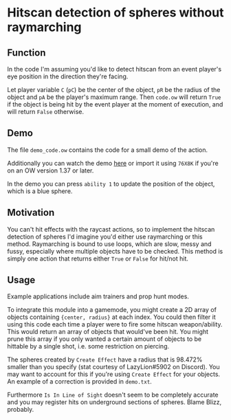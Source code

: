 # Hitscan detection of spheres without raymarching
## Function
In the code I'm assuming you'd like to detect hitscan from an event player's eye position in the direction they're facing.

Let player variable `C` (`pC`) be the center of the object, `pR` be the radius of the object and `pA` be the player's maximum range. Then `code.ow` will return `True` if the object is being hit by the event player at the moment of execution, and will return `False` otherwise.



## Demo
The file `demo_code.ow` contains the code for a small demo of the action.

Additionally you can watch the demo [here](https://giant.gfycat.com/DirectDizzyFrog.webm) or import it using `76X8K` if you're on an OW version 1.37 or later.

In the demo you can press `ability 1` to update the position of the object, which is a blue sphere.



## Motivation
You can't hit effects with the raycast actions, so to implement the hitscan detection of spheres I'd imagine you'd either use raymarching or this method. Raymarching is bound to use loops, which are slow, messy and fussy, especially where multiple objects have to be checked. This method is simply one action that returns either `True` or `False` for hit/not hit.



## Usage
Example applications include aim trainers and prop hunt modes.

To integrate this module into a gamemode, you might create a 2D array of objects containing `{center, radius}` at each index. You could then filter it using this code each time a player were to fire some hitscan weapon/ability. This would return an array of objects that would've been hit. You might prune this array if you only wanted a certain amount of objects to be hittable by a single shot, i.e. some restriction on piercing.

The spheres created by `Create Effect` have a radius that is 98.472% smaller than you specify (stat courtesy of LazyLion#5902 on Discord). You may want to account for this if you're using `Create Effect` for your objects. An example of a correction is provided in `demo.txt`.

Furthermore `Is In Line of Sight` doesn't seem to be completely accurate and you may register hits on underground sections of spheres. Blame Blizz, probably.